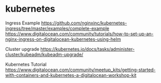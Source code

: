 # kubernetes

Ingress Example
https://github.com/nginxinc/kubernetes-ingress/tree/master/examples/complete-example
https://www.digitalocean.com/community/tutorials/how-to-set-up-an-nginx-ingress-on-digitalocean-kubernetes-using-helm

Cluster upgrade
https://kubernetes.io/docs/tasks/administer-cluster/kubeadm/kubeadm-upgrade/

Kubernetes Tutorial
https://www.digitalocean.com/community/meetup_kits/getting-started-with-containers-and-kubernetes-a-digitalocean-workshop-kit

